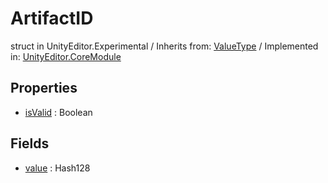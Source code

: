 # ArtifactID
struct in UnityEditor.Experimental
 / Inherits from: <a href="https://docs.unity3d.com/6000.0/Documentation/ScriptReference/ValueType.html" target="_blank">ValueType</a> / Implemented in: <a href="https://docs.unity3d.com/6000.0/Documentation/ScriptReference/UnityEditor.CoreModule.html" target="_blank">UnityEditor.CoreModule</a>
## Properties
- <a href="https://docs.unity3d.com/6000.0/Documentation/ScriptReference/ArtifactID-isValid.html" target="_blank">isValid</a> : Boolean
## Fields
- <a href="https://docs.unity3d.com/6000.0/Documentation/ScriptReference/ArtifactID-value.html" target="_blank">value</a> : Hash128
